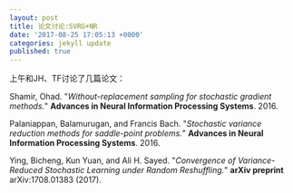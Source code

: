 ```yaml
---
layout: post
title: 论文讨论:SVRG+NR
date: '2017-08-25 17:05:13 +0000'
categories: jekyll update
published: true
---
```

上午和JH、TF讨论了几篇论文：

Shamir, Ohad. "*Without-replacement sampling for stochastic gradient methods.*" **Advances in Neural Information Processing Systems**. 2016.

Palaniappan, Balamurugan, and Francis Bach. "*Stochastic variance reduction methods for saddle-point problems.*" **Advances in Neural Information Processing Systems**. 2016.

Ying, Bicheng, Kun Yuan, and Ali H. Sayed. "*Convergence of Variance-Reduced Stochastic Learning under Random Reshuffling.*" **arXiv preprint** arXiv:1708.01383 (2017).

